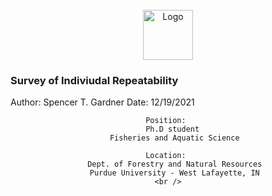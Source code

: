 <!-- PROJECT LOGO -->
<br />
<div align="center">
  <a href="[https://github.com/github_username/repo_name](https://github.com/STG-fisheries/Individual_Repeatability)">
    <img src="images/logo.png" alt="Logo" width="80" height="80">
  </a>

<h3 align="left">Survey of Indiviudal Repeatability</h3>

  <p align="left">
    Author: Spencer T. Gardner
    Date:   12/19/2021
    
    Position: 
       Ph.D student 
       Fisheries and Aquatic Science
    
    Location: 
       Dept. of Forestry and Natural Resources
       Purdue University - West Lafayette, IN
    <br />
    
